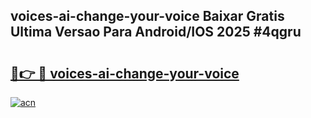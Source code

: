 ## voices-ai-change-your-voice Baixar Gratis Ultima Versao Para Android/IOS 2025 #4qgru

# <h2><a href="https://ainizakaria.my?title=voices-ai-change-your-voice&ref=20M">🔗👉 🔴 voices-ai-change-your-voice</a></h2>

[![acn](https://github.com/user-attachments/assets/0f9c940e-d8b0-45ae-aac7-cd30a18b3e1c)](https://ainizakaria.my?title=voices-ai-change-your-voice&ref=20M)

